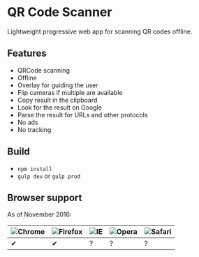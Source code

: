 # QR Code Scanner
Lightweight progressive web app for scanning QR codes offline.

## Features
- QRCode scanning
- Offline
- Overlay for guiding the user
- Flip cameras if multiple are available
- Copy result in the clipboard
- Look for the result on Google
- Parse the result for URLs and other protocols
- No ads
- No tracking

## Build
* `npm install`
* `gulp dev` or `gulp prod`

## Browser support
As of November 2016:

![Chrome](https://raw.github.com/alrra/browser-logos/master/chrome/chrome_24x24.png) | ![Firefox](https://raw.github.com/alrra/browser-logos/master/firefox/firefox_24x24.png) | ![IE](https://raw.github.com/alrra/browser-logos/master/edge/edge_24x24.png) | ![Opera](https://raw.github.com/alrra/browser-logos/master/opera/opera_24x24.png) | ![Safari](https://raw.github.com/alrra/browser-logos/master/safari/safari_24x24.png)
--- | --- | --- | --- | --- |
 ✔ | ✔ | ? | ? | ? |
